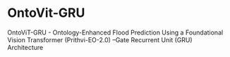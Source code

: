 # OntoVit-GRU
OntoViT-GRU - Ontology-Enhanced Flood Prediction Using a Foundational Vision Transformer (Prithvi-EO-2.0) –Gate Recurrent Unit (GRU) Architecture 
